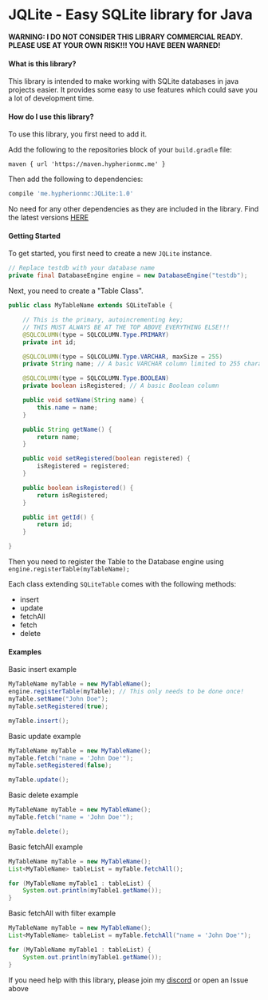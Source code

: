 # JQLite - Easy SQLite library for Java

**WARNING: I DO NOT CONSIDER THIS LIBRARY COMMERCIAL READY. PLEASE USE AT YOUR OWN RISK!!! YOU HAVE BEEN WARNED!**

#### What is this library?
This library is intended to make working with SQLite databases in java projects easier. It provides some easy to use features which could save you a lot of development time.

#### How do I use this library?
To use this library, you first need to add it.

Add the following to the repositories block of your `build.gradle` file:

```maven { url 'https://maven.hypherionmc.me' }```

Then add the following to dependencies:

```gradle
compile 'me.hypherionmc:JQLite:1.0'
```
No need for any other dependencies as they are included in the library. Find the latest versions [HERE](https://maven.hypherionmc.me/me/hypherionmc/JQLite/)

#### Getting Started

To get started, you first need to create a new `JQLite` instance.

```java
// Replace testdb with your database name
private final DatabaseEngine engine = new DatabaseEngine("testdb");
```

Next, you need to create a "Table Class".

```java
public class MyTableName extends SQLiteTable {

    // This is the primary, autoincrementing key; 
    // THIS MUST ALWAYS BE AT THE TOP ABOVE EVERYTHING ELSE!!!
    @SQLCOLUMN(type = SQLCOLUMN.Type.PRIMARY)
    private int id;

    @SQLCOLUMN(type = SQLCOLUMN.Type.VARCHAR, maxSize = 255)
    private String name; // A basic VARCHAR column limited to 255 characters

    @SQLCOLUMN(type = SQLCOLUMN.Type.BOOLEAN)
    private boolean isRegistered; // A basic Boolean column

    public void setName(String name) {
        this.name = name;
    }

    public String getName() {
        return name;
    }

    public void setRegistered(boolean registered) {
        isRegistered = registered;
    }

    public boolean isRegistered() {
        return isRegistered;
    }

    public int getId() {
        return id;
    }

}
```

Then you need to register the Table to the Database engine using ```engine.registerTable(myTableName);```

Each class extending `SQLiteTable` comes with the following methods:

* insert
* update
* fetchAll
* fetch
* delete

#### Examples

Basic insert example

```java
MyTableName myTable = new MyTableName();
engine.registerTable(myTable); // This only needs to be done once!
myTable.setName("John Doe");
myTable.setRegistered(true);

myTable.insert();
```

Basic update example

```java
MyTableName myTable = new MyTableName();
myTable.fetch("name = 'John Doe'");
myTable.setRegistered(false);

myTable.update();
```

Basic delete example

```java
MyTableName myTable = new MyTableName();
myTable.fetch("name = 'John Doe'");

myTable.delete();
```

Basic fetchAll example

```java
MyTableName myTable = new MyTableName();
List<MyTableName> tableList = myTable.fetchAll();

for (MyTableName myTable1 : tableList) {
    System.out.println(myTable1.getName());
}
```

Basic fetchAll with filter example

```java
MyTableName myTable = new MyTableName();
List<MyTableName> tableList = myTable.fetchAll("name = 'John Doe'");

for (MyTableName myTable1 : tableList) {
    System.out.println(myTable1.getName());
}
```

If you need help with this library, please join my [discord](https://discord.gg/PdVnXf9) or open an Issue above